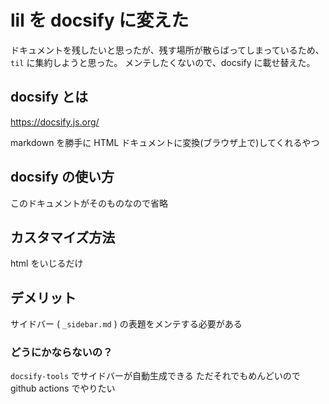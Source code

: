 # lil を docsify に変えた

ドキュメントを残したいと思ったが、残す場所が散らばってしまっているため、`til` に集約しようと思った。
メンテしたくないので、docsify に載せ替えた。

## docsify とは

https://docsify.js.org/

markdown を勝手に HTML ドキュメントに変換(ブラウザ上で)してくれるやつ

## docsify の使い方

このドキュメントがそのものなので省略

## カスタマイズ方法

html をいじるだけ

## デメリット

サイドバー ( `_sidebar.md` ) の表題をメンテする必要がある

### どうにかならないの？

`docsify-tools` でサイドバーが自動生成できる
ただそれでもめんどいので github actions でやりたい
